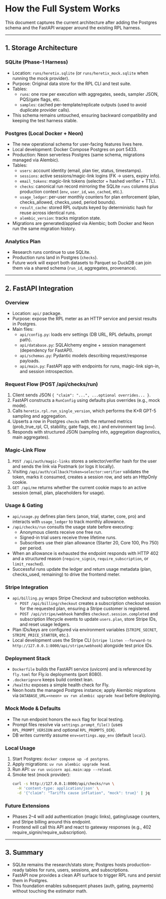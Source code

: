 # How the Full System Works

This document captures the current architecture after adding the Postgres schema and the FastAPI wrapper around the existing RPL harness.

---

## 1. Storage Architecture

### SQLite (Phase‑1 Harness)
- Location: `runs/heretix.sqlite` (or `runs/heretix_mock.sqlite` when running the mock provider).
- Purpose: Original data store for the RPL CLI and test suite.
- Tables:
  - `runs`: one row per execution with aggregates, seeds, sampler JSON, PQS/gate flags, etc.
  - `samples`: cached per-template/replicate outputs (used to avoid duplicate provider calls).
- This schema remains untouched, ensuring backward compatibility and keeping the test harness stable.

### Postgres (Local Docker + Neon)
- The new operational schema for user-facing features lives here.
- Local development: Docker Compose Postgres on port 5433.
- Production: Neon serverless Postgres (same schema, migrations managed via Alembic).
- Tables:
  - `users`: account identity (email, plan tier, status, timestamps).
  - `sessions`: active sessions/magic-link logins (FK → users, expiry info).
  - `email_tokens`: magic-link tokens (selector + hashed verifier + TTL).
  - `checks`: canonical run record mirroring the SQLite `runs` columns plus production context (`env`, `user_id`, `was_cached`, etc.).
  - `usage_ledger`: per-user monthly counters for plan enforcement (plan, checks_allowed, checks_used, period bounds).
  - `result_cache`: stored RPL outputs keyed by deterministic hash for reuse across identical runs.
  - `alembic_version`: tracks migration state.
- Migrations are generated/applied via Alembic; both Docker and Neon run the same migration history.

### Analytics Plan
- Research runs continue to use SQLite.
- Production runs land in Postgres (`checks`).
- Future work will export both datasets to Parquet so DuckDB can join them via a shared schema (`run_id`, aggregates, provenance).

---

## 2. FastAPI Integration

### Overview
- Location: `api/` package.
- Purpose: expose the RPL meter as an HTTP service and persist results in Postgres.
- Main files:
  - `api/config.py`: loads env settings (DB URL, RPL defaults, prompt path).
  - `api/database.py`: SQLAlchemy engine + session management (dependency for FastAPI).
  - `api/schemas.py`: Pydantic models describing request/response payloads.
  - `api/main.py`: FastAPI app with endpoints for runs, magic-link sign-in, and session introspection.

### Request Flow (POST /api/checks/run)
1. Client sends JSON `{ "claim": "...", ...optional overrides... }`.
2. FastAPI constructs a `RunConfig` using defaults plus overrides (e.g., mock mode).
3. Calls `heretix.rpl.run_single_version`, which performs the K×R GPT-5 sampling and aggregation.
4. Upserts a row in Postgres `checks` with the returned metrics (prob_true_rpl, CI, stability, gate flags, etc.) and environment tag (`env`).
5. Responds with structured JSON (sampling info, aggregation diagnostics, main aggregates).

### Magic-Link Flow
1. `POST /api/auth/magic-links` stores a selector/verifier hash for the user and sends the link via Postmark (or logs it locally).
2. Visiting `/api/auth/callback?token=selector:verifier` validates the token, marks it consumed, creates a session row, and sets an HttpOnly cookie.
3. `GET /api/me` returns whether the current cookie maps to an active session (email, plan, placeholders for usage).

### Usage & Gating
- `api/usage.py` defines plan tiers (anon, trial, starter, core, pro) and interacts with `usage_ledger` to track monthly allowance.
- `/api/checks/run` consults the usage state before executing:
  - Anonymous clients receive one free run.
  - Signed-in trial users receive three lifetime runs.
  - Subscribers use their plan allowance (Starter 20, Core 100, Pro 750) per period.
- When an allowance is exhausted the endpoint responds with HTTP 402 and a structured reason (`require_signin`, `require_subscription`, or `limit_reached`).
- Successful runs update the ledger and return usage metadata (plan, checks_used, remaining) to drive the frontend meter.

### Stripe Integration
- `api/billing.py` wraps Stripe Checkout and subscription webhooks.
  - `POST /api/billing/checkout` creates a subscription checkout session for the requested plan, ensuring a Stripe customer is registered.
  - `POST /api/stripe/webhook` handles `checkout.session.completed` and subscription lifecycle events to update `users.plan`, store Stripe IDs, and reset usage ledgers.
- Plan IDs/keys are configured via environment variables (`STRIPE_SECRET`, `STRIPE_PRICE_STARTER`, etc.).
- Local development uses the Stripe CLI (`stripe listen --forward-to http://127.0.0.1:8000/api/stripe/webhook`) alongside test price IDs.

### Deployment Stack
- `Dockerfile` builds the FastAPI service (uvicorn) and is referenced by `fly.toml` for Fly.io deployments (port 8080).
- `.dockerignore` keeps build context lean.
- `/healthz` exposes a simple health check for Fly.
- Neon hosts the managed Postgres instance; apply Alembic migrations via `DATABASE_URL=<neon> uv run alembic upgrade head` before deploying.

### Mock Mode & Defaults
- The run endpoint honors the `mock` flag for local testing.
- Prompt files resolve via `settings.prompt_file()` (uses `RPL_PROMPT_VERSION` and optional `RPL_PROMPTS_DIR`).
- DB writes currently assume `env=settings.app_env` (default `local`).

### Local Usage
1. Start Postgres: `docker compose up -d postgres`.
2. Apply migrations: `uv run alembic upgrade head`.
3. Run API: `uv run uvicorn api.main:app --reload`.
4. Smoke test (mock provider):
   ```bash
   curl -s http://127.0.0.1:8000/api/checks/run \
     -H 'content-type: application/json' \
     -d '{"claim": "Tariffs cause inflation", "mock": true}' | jq
   ```

### Future Extensions
- Phases 2–4 will add authentication (magic links), gating/usage counters, and Stripe billing around this endpoint.
- Frontend will call this API and react to gateway responses (e.g., 402 require_signin/require_subscription).

---

## 3. Summary
- SQLite remains the research/stats store; Postgres hosts production-ready tables for runs, users, sessions, and subscriptions.
- FastAPI now provides a clean API surface to trigger RPL runs and persist them in Postgres.
- This foundation enables subsequent phases (auth, gating, payments) without touching the estimator math.

